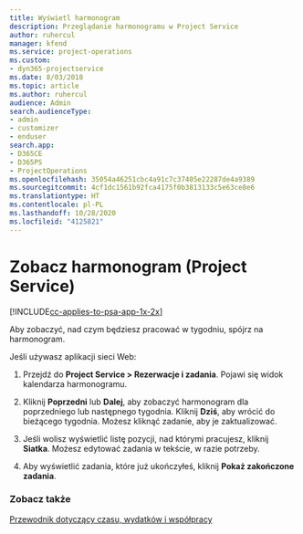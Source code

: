 ```yaml
---
title: Wyświetl harmonogram
description: Przeglądanie harmonogramu w Project Service
author: ruhercul
manager: kfend
ms.service: project-operations
ms.custom:
- dyn365-projectservice
ms.date: 8/03/2018
ms.topic: article
ms.author: ruhercul
audience: Admin
search.audienceType:
- admin
- customizer
- enduser
search.app:
- D365CE
- D365PS
- ProjectOperations
ms.openlocfilehash: 35054a46251cbc4a91c7c37405e22287de4a9389
ms.sourcegitcommit: 4cf1dc1561b92fca4175f0b3813133c5e63ce8e6
ms.translationtype: HT
ms.contentlocale: pl-PL
ms.lasthandoff: 10/28/2020
ms.locfileid: "4125821"
---
```

# <a name="view-your-schedule-project-service"></a>Zobacz harmonogram (Project Service)

[!INCLUDE[cc-applies-to-psa-app-1x-2x](../includes/cc-applies-to-psa-app-1x-2x.md)]

Aby zobaczyć, nad czym będziesz pracować w tygodniu, spójrz na harmonogram.  
  
 Jeśli używasz aplikacji sieci Web:  
  
1.  Przejdź do **Project Service > Rezerwacje i zadania**. Pojawi się widok kalendarza harmonogramu.  
  
2.  Kliknij **Poprzedni** lub **Dalej**, aby zobaczyć harmonogram dla poprzedniego lub następnego tygodnia. Kliknij **Dziś**, aby wrócić do bieżącego tygodnia. Możesz kliknąć zadanie, aby je zaktualizować.  
  
3.  Jeśli wolisz wyświetlić listę pozycji, nad którymi pracujesz, kliknij **Siatka**. Możesz edytować zadania w tekście, w razie potrzeby.  
  
4.  Aby wyświetlić zadania, które już ukończyłeś, kliknij **Pokaż zakończone zadania**.  
  
### <a name="see-also"></a>Zobacz także  
 [Przewodnik dotyczący czasu, wydatków i współpracy](../psa/time-expense-collaboration-guide.md)
